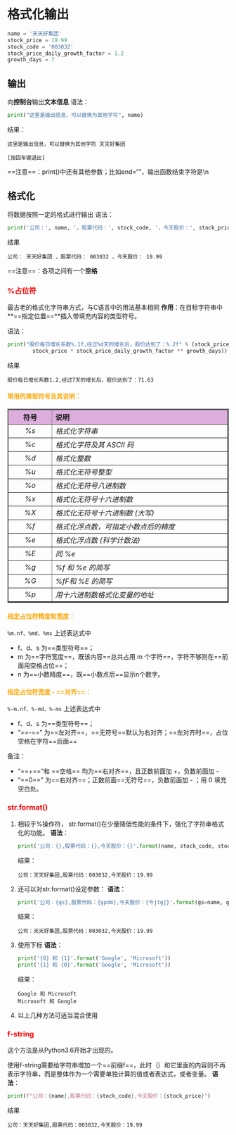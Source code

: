 # 格式化输出

```python
name = '天天好集团'
stock_price = 19.99
stock_code = '003032'
stock_price_daily_growth_factor = 1.2
growth_days = 7
```

## 输出
向**控制台**输出**文本信息**
语法：
```python
print("这里是输出信息，可以替换为其他字符", name)
```
结果：
```
这里是输出信息，可以替换为其他字符 天天好集团

[按回车键退出]
```
==注意==：print()中还有其他参数；比如end=“”，输出函数结束字符是\n

## 格式化
将数据按照一定的格式进行输出
语法：
```python
print('公司：', name, '，股票代码：', stock_code, '，今天股价：', stock_price)
```
结果
```
公司： 天天好集团 ，股票代码： 003032 ，今天股价： 19.99
```
==注意==：各项之间有一个**空格**

### <font color=red>%占位符</font>
最古老的格式化字符串方式，与C语言中的用法基本相同
**作用**：在目标字符串中**==指定位置==**插入带填充内容的类型符号。

语法：
```python
print("股价每日增长系数%.1f,经过%d天的增长后，股价达到了：%.2f" % (stock_price_daily_growth_factor, growth_days, 
		stock_price * stock_price_daily_growth_factor ** growth_days))
```
结果
```
股价每日增长系数1.2,经过7天的增长后，股价达到了：71.63
```
#### <font color=orange>常用的类型符号及其说明：</font>
<table width="600" border="2"><tr><th width="100" bgcolor="#ddAedd" align="center">符号</th><th width="500" bgcolor="#ddAedd" align="left">说明</th></tr><tr><td align="center"><i>%s</i></td><td align="left"><i>格式化字符串</i></td></tr><tr><td align="center"><i>%c</i></td><td align="left"><i>格式化字符及其 ASCII 码</i></td></tr><tr><td align="center"><i>%d</i></td><td align="left"><i>格式化整数</i></td></tr><tr><td align="center"><i>%u</i></td><td align="left"><i>格式化无符号整型</i></td></tr><tr><td align="center"><i>%o</i></td><td align="left"><i>格式化无符号八进制数</i></td></tr><tr><td align="center"><i>%x</i></td><td align="left"><i>格式化无符号十六进制数</i></td></tr><tr><td align="center"><i>%X</i></td><td align="left"><i>格式化无符号十六进制数 (大写)</i></td></tr><tr><td align="center"><i>%f</i></td><td align="left"><i>格式化浮点数，可指定小数点后的精度</i></td></tr><tr><td align="center"><i>%e</i></td><td align="left"><i>格式化浮点数 (科学计数法)</i></td></tr><tr><td align="center"><i>%E</i></td><td align="left"><i>同 %e</i></td></tr><tr><td align="center"><i>%g</i></td><td align="left"><i>%f 和 %e 的简写</i></td></tr><tr><td align="center"><i>%G</i></td><td align="left"><i>%fF和 %E 的简写</i></td></tr><tr><td align="center"><i>%p</i></td><td align="left"><i>用十六进制数格式化变量的地址</i></td></tr></table>

#### <font color=orange>指定占位符精度和宽度：</font>
```%m.nf、%md、%ms```
上述表达式中
- f、d、s 为==类型符号==；
- m 为==字符宽度==，既该内容==总共占用 m 个字符==，字符不够则在==前面用空格占位==；
- n 为==小数精度==，既==小数点后==显示n个数字。

#### <font color=orange>指定占位符宽度 - ==对齐==：</font>
```%-m.nf、%-md、%-ms```
上述表达式中
- f、d、s 为==类型符号==；
- “==-==” 为==左对齐==，==无符号==默认为右对齐；==左对齐时==，占位空格在字符==后面==

备注：
- “==+==”和 ==空格== 均为==右对齐==，且正数前面加 +，负数前面加 -
- “==0==” 为==右对齐==；正数前面==无符号==，负数前面加 - ；用 0 填充空白处。

### <font color=red>str.format()</font>
1. 相较于%操作符， str.format()在少量降低性能的条件下，强化了字符串格式化的功能。
	**语法**：
	```python
	print('公司：{},股票代码：{},今天股价：{}'.format(name, stock_code, stock_price))
	```
	结果：
	```
	公司：天天好集团,股票代码：003032,今天股价：19.99
	```
2. 还可以对str.format()设定参数：
	**语法**：
	```python
	print('公司：{gs},股票代码：{gpdm},今天股价：{今jtgj}'.format(gs=name, gpdm=stock_code, jtgj=stock_price))
	```
	结果：
	```
	公司：天天好集团,股票代码：003032,今天股价：19.99
	```
3. 使用下标
	**语法**：
	```python
	print('{0} 和 {1}'.format('Google', 'Microsoft'))
	print('{1} 和 {0}'.format('Google', 'Microsoft'))
	```
	结果：
	```
	Google 和 Microsoft
	Microsoft 和 Google
	```
4. 以上几种方法可适当混合使用

### <font color=red>f-string</font>
这个方法是从Python3.6开始才出现的。

使用f-string需要给字符串增加一个==前缀f==，此时｛｝和它里面的内容则不再表示字符串，而是整体作为一个需要单独计算的值或者表达式，或者变量。
**语法**：
```python
print(f"公司：{name},股票代码：{stock_code},今天股价：{stock_price}")
```
结果
```
公司：天天好集团,股票代码：003032,今天股价：19.99
```

<!--stackedit_data:
eyJoaXN0b3J5IjpbLTExNTAxNjE1MDYsMjA2MzM2NDk2N119
-->